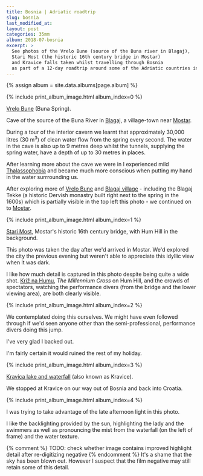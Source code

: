 ```yaml
---
title: Bosnia | Adriatic roadtrip
slug: bosnia
last_modified_at:
layout: post
categories: 35mm
album: 2018-07-bosnia
excerpt: >
  See photos of the Vrelo Bune (source of the Buna river in Blagaj),
  Stari Most (the historic 16th century bridge in Mostar)
  and Kravice falls taken whilst travelling through Bosnia
  as part of a 12-day roadtrip around some of the Adriatic countries in 2018.
---
```

{% assign album = site.data.albums[page.album] %}

{% include print_album_image.html album_index=0 %}

[Vrelo Bune][vrelo-bune] (Buna Spring).

Cave of the source of the Buna River in [Blagaj][blagaj], a village-town near [Mostar][mostar].

During a tour of the interior cavern we learnt that approximately 30,000 litres (30 m<sup>3</sup>) of clean water flow from the spring every second. The water in the cave is also up to 9 metres deep whilst the tunnels, supplying the spring water, have a depth of up to 30 metres in places.

After learning more about the cave we were in I experienced mild [Thalassophobia][thalassophobia] and became much more conscious when putting my hand in the water surrrounding us.

After exploring more of [Vrelo Bune][vrelo-bune] and [Blagaj village][blagaj] - including the Blagaj Tekke (a historic Dervish monastry built right next to the spring in the 1600s) which is partially visible in the top left this photo - we continued on to [Mostar][mostar].

{% include print_album_image.html album_index=1 %}

[Stari Most][stari-most], Mostar's historic 16th century bridge, with Hum Hill in the background.

This photo was taken the day after we'd arrived in Mostar. We'd explored the city the previous evening but weren't able to appreciate this idyllic view when it was dark.

I like how much detail is captured in this photo despite being quite a wide shot. [Križ na Humu][kriz-na-humu], *The Millennium Cross* on Hum Hill, and the crowds of spectators, watching the performance divers (from the bridge and the lower viewing area), are both clearly visible.

{% include print_album_image.html album_index=2 %}

We contemplated doing this ourselves. We might have even followed through if we'd seen anyone other than the semi-professional, performance divers doing this jump.

I've very glad I backed out.

I'm fairly certain it would ruined the rest of my holiday.

{% include print_album_image.html album_index=3 %}

[Kravica lake and waterfall][kravica-waterfalls] (also known as Kravice).

We stopped at Kravice on our way out of Bosnia and back into Croatia.

{% include print_album_image.html album_index=4 %}

I was trying to take advantage of the late afternoon light in this photo.

I like the backlighting provided by the sun, highlighting the lady and the swimmers as well as pronouncing the mist from the waterfall (on the left of frame) and the water texture.

{% comment %} TODO: check whether image contains improved highlight detail after re-digitizing negative {% endcomment %}
It's a shame that the sky has been blown out. However I suspect that the film negative may still retain some of this detail.


[blagaj]: https://en.wikipedia.org/wiki/Blagaj
[mostar]: https://en.wikipedia.org/wiki/Mostar
[vrelo-bune]: https://en.wikipedia.org/wiki/Vrelo_Bune
[thalassophobia]: https://en.wikipedia.org/wiki/Thalassophobia
[stari-most]: https://en.wikipedia.org/wiki/Stari_Most
[kriz-na-humu]: https://hr.wikipedia.org/wiki/Milenijski_kri%C5%BE_(Hum)
[kravica-waterfalls]: https://en.wikipedia.org/wiki/Kravica_(waterfall)